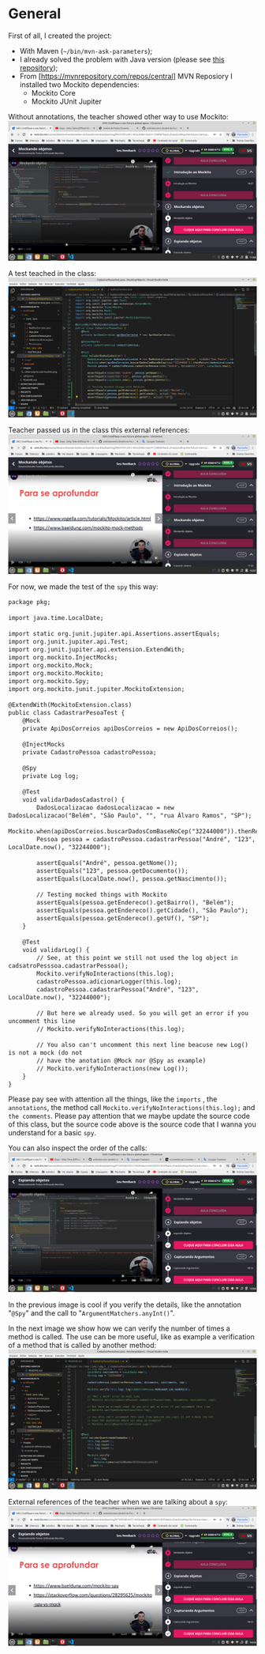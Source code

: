 # General

First of all, I created the project:

- With Maven (`~/bin/mvn-ask-parameters`);
- I already solved the problem with Java version (please see [this repository](https://github.com/andreterceiro/dio-java-mockito-initial));
- From [https://mvnrepository.com/repos/central] MVN Reposiory I installed two Mockito dependencies:
  - Mockito Core
  - Mockito JUnit Jupiter

Without annotations, the teacher showed other way to use Mockito:
![other way to use Mockito](images/other-way-to-use-mockito.png)

A test teached in the class:
![testing with Mockito](images/testing-with-mockito.png)

Teacher passed us in the class this external references:
![external references](images/external-references.png)

For now, we made the test of the `spy` this way:

```
package pkg;

import java.time.LocalDate;

import static org.junit.jupiter.api.Assertions.assertEquals;
import org.junit.jupiter.api.Test;
import org.junit.jupiter.api.extension.ExtendWith;
import org.mockito.InjectMocks;
import org.mockito.Mock;
import org.mockito.Mockito;
import org.mockito.Spy;
import org.mockito.junit.jupiter.MockitoExtension;

@ExtendWith(MockitoExtension.class)
public class CadastrarPesoaTest {
    @Mock
    private ApiDosCorreios apiDosCorreios = new ApiDosCorreios();

    @InjectMocks
    private CadastroPessoa cadastroPessoa;

    @Spy
    private Log log;

    @Test
    void validarDadosCadastro() {
        DadosLocalizacao dadosLocalizacao = new DadosLocalizacao("Belém", "São Paulo", "", "rua Álvaro Ramos", "SP");
        Mockito.when(apiDosCorreios.buscarDadosComBaseNoCep("32244000")).thenReturn(dadosLocalizacao);
        Pessoa pessoa = cadastroPessoa.cadastrarPessoa("André", "123", LocalDate.now(), "32244000");

        assertEquals("André", pessoa.getNome());
        assertEquals("123", pessoa.getDocumento());
        assertEquals(LocalDate.now(), pessoa.getNascimento());

        // Testing mocked things with Mockito
        assertEquals(pessoa.getEndereco().getBairro(), "Belém");
        assertEquals(pessoa.getEndereco().getCidade(), "São Paulo");
        assertEquals(pessoa.getEndereco().getUf(), "SP");
    }

    @Test
    void validarLog() {
        // See, at this point we still not used the log object in cadsatroPesssoa.cadastrarPessoa();
        Mockito.verifyNoInteractions(this.log);
        cadastroPessoa.adicionarLogger(this.log);
        cadastroPessoa.cadastrarPessoa("André", "123", LocalDate.now(), "32244000");

        // But here we already used. So you will get an error if you uncomment this line
        // Mockito.verifyNoInteractions(this.log);

        // You also can't uncomment this next line beacuse new Log() is not a mock (do not
        // have the anotation @Mock nor @Spy as example)
        // Mockito.verifyNoInteractions(new Log());
    }
}
```

Please pay see with attention all the things, like the `imports` , the `annotations`, the method call `Mockito.verifyNoInteractions(this.log);` and `the comments`. Please pay attention that we maybe update the source code of this class, but the source code above is the source code that I wanna you understand for a basic `spy`.

You can also inspect the order of the calls:
![image explaining in order verification](images/in-order.png)

In the previous image is cool if you verify the details, like the annotation "`@Spy`" and the call to "`ArgumentMatchers.anyInt()`".

In the next image we show how we can verify the number of times a method is called. The use can be more useful, like as example a verification of a method that is called by another method:
![counting method calls](images/count.png)

External references of the teacher when we are talking about a `spy`:
![spy external references](images/spy-external-references.png)